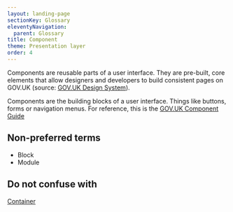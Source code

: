 ```yaml
---
layout: landing-page
sectionKey: Glossary
eleventyNavigation:
  parent: Glossary
title: Component
theme: Presentation layer
order: 4
---
```

Components are reusable parts of a user interface. They are pre-built, core elements that allow designers and developers to build consistent pages on GOV.UK (source: [GOV.UK Design System](https://design-system.service.gov.uk/components/)).

Components are the building blocks of a user interface. Things like buttons, forms or navigation menus. For reference, this is the [GOV.UK Component Guide](https://components.publishing.service.gov.uk/component-guide)

## Non-preferred terms

- Block
- Module

## Do not confuse with

[Container](/glossary/container)

